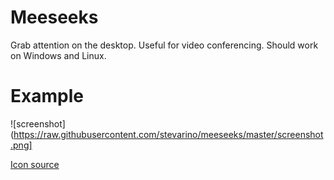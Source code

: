 # Meeseeks

Grab attention on the desktop. Useful for video conferencing. Should work on Windows and Linux.

# Example

![screenshot](https://raw.githubusercontent.com/stevarino/meeseeks/master/screenshot.png]

[Icon source](https://romannurik.github.io/AndroidAssetStudio/icons-launcher.html#foreground.type=clipart&foreground.clipart=search&foreground.space.trim=1&foreground.space.pad=0.25&foreColor=rgba(96%2C%20125%2C%20139%2C%200)&backColor=rgb(139%2C%20195%2C%2074)&crop=0&backgroundShape=square&effects=none&name=meeseeks)
